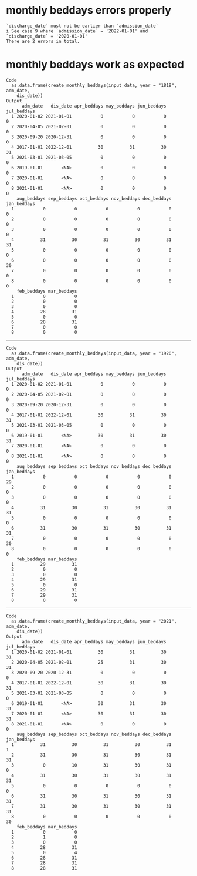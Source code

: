 # monthly beddays errors properly

    `discharge_date` must not be earlier than `admission_date`
    i See case 9 where `admission_date` = '2022-01-01' and `discharge_date` = '2020-01-01'
    There are 2 errors in total.

# monthly beddays work as expected

    Code
      as.data.frame(create_monthly_beddays(input_data, year = "1819", adm_date,
        dis_date))
    Output
          adm_date   dis_date apr_beddays may_beddays jun_beddays jul_beddays
      1 2020-01-02 2021-01-01           0           0           0           0
      2 2020-04-05 2021-02-01           0           0           0           0
      3 2020-09-20 2020-12-31           0           0           0           0
      4 2017-01-01 2022-12-01          30          31          30          31
      5 2021-03-01 2021-03-05           0           0           0           0
      6 2019-01-01       <NA>           0           0           0           0
      7 2020-01-01       <NA>           0           0           0           0
      8 2021-01-01       <NA>           0           0           0           0
        aug_beddays sep_beddays oct_beddays nov_beddays dec_beddays jan_beddays
      1           0           0           0           0           0           0
      2           0           0           0           0           0           0
      3           0           0           0           0           0           0
      4          31          30          31          30          31          31
      5           0           0           0           0           0           0
      6           0           0           0           0           0          30
      7           0           0           0           0           0           0
      8           0           0           0           0           0           0
        feb_beddays mar_beddays
      1           0           0
      2           0           0
      3           0           0
      4          28          31
      5           0           0
      6          28          31
      7           0           0
      8           0           0

---

    Code
      as.data.frame(create_monthly_beddays(input_data, year = "1920", adm_date,
        dis_date))
    Output
          adm_date   dis_date apr_beddays may_beddays jun_beddays jul_beddays
      1 2020-01-02 2021-01-01           0           0           0           0
      2 2020-04-05 2021-02-01           0           0           0           0
      3 2020-09-20 2020-12-31           0           0           0           0
      4 2017-01-01 2022-12-01          30          31          30          31
      5 2021-03-01 2021-03-05           0           0           0           0
      6 2019-01-01       <NA>          30          31          30          31
      7 2020-01-01       <NA>           0           0           0           0
      8 2021-01-01       <NA>           0           0           0           0
        aug_beddays sep_beddays oct_beddays nov_beddays dec_beddays jan_beddays
      1           0           0           0           0           0          29
      2           0           0           0           0           0           0
      3           0           0           0           0           0           0
      4          31          30          31          30          31          31
      5           0           0           0           0           0           0
      6          31          30          31          30          31          31
      7           0           0           0           0           0          30
      8           0           0           0           0           0           0
        feb_beddays mar_beddays
      1          29          31
      2           0           0
      3           0           0
      4          29          31
      5           0           0
      6          29          31
      7          29          31
      8           0           0

---

    Code
      as.data.frame(create_monthly_beddays(input_data, year = "2021", adm_date,
        dis_date))
    Output
          adm_date   dis_date apr_beddays may_beddays jun_beddays jul_beddays
      1 2020-01-02 2021-01-01          30          31          30          31
      2 2020-04-05 2021-02-01          25          31          30          31
      3 2020-09-20 2020-12-31           0           0           0           0
      4 2017-01-01 2022-12-01          30          31          30          31
      5 2021-03-01 2021-03-05           0           0           0           0
      6 2019-01-01       <NA>          30          31          30          31
      7 2020-01-01       <NA>          30          31          30          31
      8 2021-01-01       <NA>           0           0           0           0
        aug_beddays sep_beddays oct_beddays nov_beddays dec_beddays jan_beddays
      1          31          30          31          30          31           1
      2          31          30          31          30          31          31
      3           0          10          31          30          31           0
      4          31          30          31          30          31          31
      5           0           0           0           0           0           0
      6          31          30          31          30          31          31
      7          31          30          31          30          31          31
      8           0           0           0           0           0          30
        feb_beddays mar_beddays
      1           0           0
      2           1           0
      3           0           0
      4          28          31
      5           0           4
      6          28          31
      7          28          31
      8          28          31

